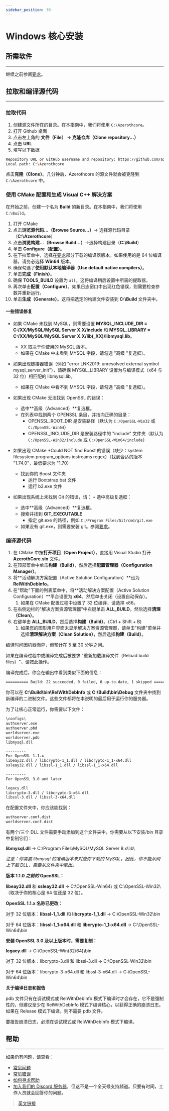 ```yaml
---
sidebar_position: 30
---
```


# Windows 核心安装

## 所需软件
---

继续之前参阅[要求](/requirements)。

## 拉取和编译源代码
---

### 拉取代码

1. 创建源文件所在的目录。在本指南中，我们将使用 `C:\Azerothcore`。
2. 打开 Github 桌面
3. 点击左上角的 **文件（File） -> 克隆仓库（Clone repository...）**
4. 点击 **URL**
5. 填写以下数据

```bash
Repository URL or GitHub username and repository: https://github.com/azerothcore/azerothcore-wotlk
Local path: C:\Azerothcore
```

点击**克隆（Clone）**。几分钟后，Azerothcore 的源文件就会被克隆到 `C:\Azerothcore` 中。

### 使用 CMake 配置和生成 Visual C++ 解决方案

在开始之前，创建一个名为 **Build** 的新目录。在本指南中，我们将使用 `C:\Build`。

1. 打开 CMake
2. 点击**浏览源代码...（Browse Source...）**→ 选择源代码目录（**C:\Azerothcore**）
3. 点击**浏览构建...（Browse Build...）**→选择构建目录（**C:\Build**）
4. 单击 **Configure（配置）**。
5. 在下拉菜单中，选择在[要求](requirements/windows-requirements)部分下载的编译器版本。如果使用的是 64 位编译器，请务必选择 **Win64** 版本。
6. 确保勾选了**使用默认本地编译器（Use default native compilers）**。
7. 单击**完成（Finish）**。
8. 确保 **TOOLS_BUILD** 设置为 `all`。这将编译稍后设置中所需的提取器。
9. 再次单击**配置（Configure）**。如果日志窗口中出现红色错误，则需要检查参数并重新运行。
10. 单击**生成（Generate）**。这将把选定的构建文件安装到 **C:\Build** 文件夹中。

#### 一些错误修复

- 如果 CMake 未找到 MySQL，则需要设置 **MYSQL_INCLUDE_DIR = C:/XX/MySQL/MySQL Server X.X/include** 和 **MYSQL_LIBRARY = C:/XX/MySQL/MySQL Server X.X/lib(_XX)/libmysql.lib**。
    - XX 取决于你使用的 MySQL 版本。
    - 如果在 CMake 中未看到 MYSQL 字段，请勾选 "高级 "复选框）。

- 如果出现链接器错误（例如 "error LNK2019: unresolved external symbol mysql_server_init"），请确保 MYSQL_LIBRARY 设置为与编译模式（x64 与 32 位）相匹配的 libmysql.lib。
    - 如果在 CMake 中看不到 MYSQL 字段，请勾选 "高级 "复选框）。

- 如果出现 CMake 无法找到 OpenSSL 的错误：
    - 选中**高级（Advanced）**复选框。
    - 在列表中找到两个 OPENSSL 条目，并指向正确的目录：
        - OPENSSL_ROOT_DIR 是安装路径（默认为 `C:/OpenSSL-Win32` 或 `C:/OpenSSL-Win64`）
        - OPENSSL_INCLUDE_DIR 是安装路径中的 "include" 文件夹（默认为 `C:/OpenSSL-Win32/include` 或 `C:/OpenSSL-Win64/include`）

- 如果出现 CMake *Could NOT find Boost 的错误（缺少：system filesystem program_options iostreams regex）（找到合适的版本 "1.74.0"，最低要求为 "1.70）
    - 找到你的 Boost 文件夹
        - 运行 Bootstrap.bat 文件
        - 运行 b2.exe 文件

- 如果出现系统上未找到 Git 的错误，请： ◦ 选中高级复选框：
    - 选中**高级（Advanced）**复选框。
    - 搜索并找到 **GIT_EXECUTABLE**
        - 指定 git.exe 的路径，例如 `C:/Program Files/Git/cmd/git.exe`
    - 如果没有 git.exe，则需要安装 git。参阅[要求](/requirements)。

### 编译源代码

1. 在 CMake 中按**打开项目（Open Project）**，直接用 Visual Studio 打开 **AzerothCore.sln** 文件。
2. 在顶部菜单中单击**构建（Build）**，然后选择**配置管理器（Configuration Manager）**。
3. 将**活动解决方案配置（Active Solution Configuration）**设为 **RelWithDebInfo**。
4. 在"帮助"下面的列表菜单中，将**活动解决方案配置（Active Solution Configuration）**平台设置为 **x64**，然后单击关闭（设置自动保存）。
    1. 如果在 CMake 配置过程中设置了 32 位编译，请选择 x86。
5. 在右侧边栏的"解决方案资源管理器"中右键单击 **ALL_BUILD**，然后选择**清理（Clean）**。
6. 右键单击 **ALL_BUILD**，然后选择**构建（Build）**。(Ctrl + Shift + B)
    1. 如果您的图形用户界面未显示解决方案资源管理器，请单击"构建"菜单并选择**清理解决方案（Clean Solution）**，然后选择**构建（Build）**。

编译时间因机器而异，但预计在 5 至 30 分钟之间。

如果在编译过程中或编译完成后被要求 "重新加载编译文件（Reload build files）"，请按此操作。

编译完成后，你会在输出中看到类似下面的信息：

```bash
========== Build: 22 succeeded, 0 failed, 0 up-to-date, 1 skipped ==========
```

你可以在 **C:\Build\bin\RelWithDebInfo** 或 **C:\Build\bin\Debug** 文件夹中找到新编译的二进制文件。这些文件都将在本说明的最后用于运行你的服务器。

为了让核心正常运行，你需要以下文件：

```bash
\configs\
authserver.exe
authserver.pbd
worldserver.exe
worldserver.pdb
libmysql.dll

---------
For OpenSSL 1.1.x
libeay32.dll / libcrypto-1_1.dll / libcrypto-1_1-x64.dll
ssleay32.dll / libssl-1_1.dll / libssl-1_1-x64.dll

---------
For OpenSSL 3.0 and later

legacy.dll
libcrypto-3.dll / libcrypto-3-x64.dll
libssl-3.dll / libssl-3-x64.dll
```

在配置文件夹中，你应该能找到：

```bash
authserver.conf.dist
worldserver.conf.dist
```

有两个/三个 DLL 文件需要手动添加到这个文件夹中，你需要从以下安装/bin 目录中复制它们：

**libmysql.dll** → C:\Program Files\MySQL\MySQL Server 8.x\lib\

*注意：你需要 libmysql 的准确版本来对应你下载的 MySQL。因此，你不能从网上下载 DLL，需要从文件夹中取出。*

**版本 1.1.0 *之前的* OpenSSL：**

**libeay32.dll** 和 **ssleay32.dll** → C:\OpenSSL-Win64\ 或 C:\OpenSSL-Win32\ （取决于你的核心是 64 位还是 32 位）。

**OpenSSL 1.1.x 名称已更改：**

对于 32 位版本：**libssl-1_1.dll** 和 **libcrypto-1_1.dll** → C:\OpenSSL-Win32\bin

对于 64 位版本：**libssl-1_1-x64.dll** 和 **libcrypto-1_1-x64.dll** → C:\OpenSSL-Win64\bin

**安装 OpenSSL 3.0 及以上版本时，需要复制：**

**legacy.dll** → C:\OpenSSL-Win(32/64)\bin

对于 32 位版本：libcrypto-3.dll 和 libssl-3.dll → C:\OpenSSL-Win32\bin

对于 64 位版本：libcrypto-3-x64.dll 和 libssl-3-x64.dll → C:\OpenSSL-Win64\bin

**关于编译日志和报告**

pdb 文件只有在调试模式或 RelWithDebInfo 模式下编译时才会存在，它不是强制性的，但建议至少在 RelWithDebInfo 模式下编译核心，以获得正确的崩溃日志。如果在 Release 模式下编译，则不需要 pdb 文件。

要报告崩溃日志，必须在调试模式或 RelWithDebInfo 模式下编译。

## 帮助
---

如果仍有问题，请查看：

- [常见问题](/faq)
- [常见错误](/common-errors)
- [如何寻求帮助](/how-to-ask-for-help)
- [加入我们的 Discord 服务器](https://discord.gg/gkt4y2x)，但这不是一个全天候支持频道。只要有时间，工作人员就会回答你的问题。

> [英文链接](https://www.azerothcore.org/wiki/windows-core-installation)
